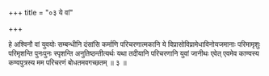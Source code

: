+++
title = "०३ ये वां"

+++

हे अश्विनौ वां युवयोः सम्बन्धीनि दंसांसि कर्माणि परिचरणात्मकानि ये विप्रासोविप्रामेधाविनोयजमानाः परिमामृशुः परिमृशन्ति पुनःपुनः स्पृशन्ति अनुतिष्ठन्तीत्यर्थः यथा तदीयानि परिचरणानि युवां जानीथः एवेत् एवमेव काण्वस्य कण्वपुत्रस्य मम परिचरणं बोधतमवगच्छतम् ॥ ३ ॥